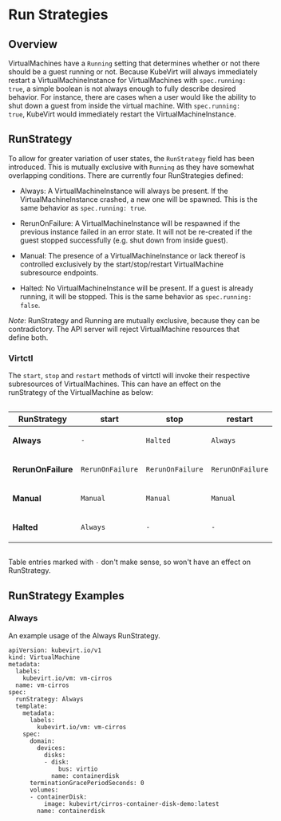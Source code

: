 # Run Strategies

## Overview

VirtualMachines have a `Running` setting that determines whether or not
there should be a guest running or not. Because KubeVirt will always
immediately restart a VirtualMachineInstance for VirtualMachines with
`spec.running: true`, a simple boolean is not always enough to fully
describe desired behavior. For instance, there are cases when a user
would like the ability to shut down a guest from inside the virtual
machine. With `spec.running: true`, KubeVirt would immediately restart
the VirtualMachineInstance.

## RunStrategy

To allow for greater variation of user states, the `RunStrategy` field
has been introduced. This is mutually exclusive with `Running` as they
have somewhat overlapping conditions. There are currently four
RunStrategies defined:

-   Always: A VirtualMachineInstance will always be present. If the
    VirtualMachineInstance crashed, a new one will be spawned. This is
    the same behavior as `spec.running: true`.

-   RerunOnFailure: A VirtualMachineInstance will be respawned if the
    previous instance failed in an error state. It will not be
    re-created if the guest stopped successfully (e.g. shut down from
    inside guest).

-   Manual: The presence of a VirtualMachineInstance or lack thereof is
    controlled exclusively by the start/stop/restart VirtualMachine
    subresource endpoints.

-   Halted: No VirtualMachineInstance will be present. If a guest is
    already running, it will be stopped. This is the same behavior as
    `spec.running: false`.

*Note*: RunStrategy and Running are mutually exclusive, because they can
be contradictory. The API server will reject VirtualMachine resources
that define both.

### Virtctl

The `start`, `stop` and `restart` methods of virtctl will invoke their
respective subresources of VirtualMachines. This can have an effect on
the runStrategy of the VirtualMachine as below:

<table style="width: 100% ; display: inline-table">
<colgroup>
<col style="width: 25%" />
<col style="width: 25%" />
<col style="width: 25%" />
<col style="width: 25%" />
</colgroup>
<thead>
<tr class="header">
<th>RunStrategy</th>
<th>start</th>
<th>stop</th>
<th>restart</th>
</tr>
</thead>
<tbody>
<tr class="odd">
<td><p><strong>Always</strong></p></td>
<td><p><code>-</code></p></td>
<td><p><code>Halted</code></p></td>
<td><p><code>Always</code></p></td>
</tr>
<tr class="even">
<td><p><strong>RerunOnFailure</strong></p></td>
<td><p><code>RerunOnFailure</code></p></td>
<td><p><code>RerunOnFailure</code></p></td>
<td><p><code>RerunOnFailure</code></p></td>
</tr>
<tr class="odd">
<td><p><strong>Manual</strong></p></td>
<td><p><code>Manual</code></p></td>
<td><p><code>Manual</code></p></td>
<td><p><code>Manual</code></p></td>
</tr>
<tr class="even">
<td><p><strong>Halted</strong></p></td>
<td><p><code>Always</code></p></td>
<td><p><code>-</code></p></td>
<td><p><code>-</code></p></td>
</tr>
</tbody>
</table>

Table entries marked with `-` don't make sense, so won't have an effect
on RunStrategy.

## RunStrategy Examples

### Always

An example usage of the Always RunStrategy.

    apiVersion: kubevirt.io/v1
    kind: VirtualMachine
    metadata:
      labels:
        kubevirt.io/vm: vm-cirros
      name: vm-cirros
    spec:
      runStrategy: Always
      template:
        metadata:
          labels:
            kubevirt.io/vm: vm-cirros
        spec:
          domain:
            devices:
              disks:
              - disk:
                  bus: virtio
                name: containerdisk
          terminationGracePeriodSeconds: 0
          volumes:
          - containerDisk:
              image: kubevirt/cirros-container-disk-demo:latest
            name: containerdisk
